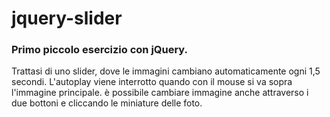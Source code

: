 # jquery-slider

### Primo piccolo esercizio con jQuery.

Trattasi di uno slider, dove le immagini cambiano automaticamente ogni 1,5 secondi. L'autoplay viene interrotto quando con il mouse si va sopra l'immagine principale.
è possibile cambiare immagine anche attraverso i due bottoni e cliccando le miniature delle foto.
